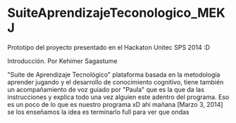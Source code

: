 SuiteAprendizajeTeconologico_MEKJ
=================================

Prototipo del proyecto presentado en el Hackaton Unitec SPS 2014 :D

Introducción. Por Kehimer Sagastume

"Suite de Aprendizaje Tecnológico" plataforma basada en la metodología aprender jugando y el desarrollo
de conocimiento cognitivo, tiene también un acompañamiento de voz guiado por "Paula" que es la que da las
instrucciones y explica todo una vez alguien este adentro del programa.
Eso es un poco de lo que es nuestro programa xD ahí mañana [Marzo 3, 2014] se los enseñamos
la idea es terminarlo full para ver que ondas 
